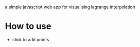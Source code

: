 a simple javascript web app for visualising lagrange interpolation

# How to use
- click to add points
